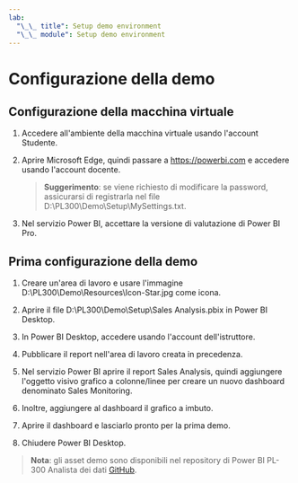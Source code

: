 ```yaml
---
lab:
  "\_\_ title": Setup demo environment
  "\_\_ module": Setup demo environment
---
```


# Configurazione della demo

## Configurazione della macchina virtuale

1. Accedere all'ambiente della macchina virtuale usando l'account Studente.

1. Aprire Microsoft Edge, quindi passare a <https://powerbi.com> e accedere usando l'account docente.
    > **Suggerimento**: se viene richiesto di modificare la password, assicurarsi di registrarla nel file D:\PL300\Demo\Setup\MySettings.txt.

1. Nel servizio Power BI, accettare la versione di valutazione di Power BI Pro.

## Prima configurazione della demo

1. Creare un'area di lavoro e usare l'immagine D:\PL300\Demo\Resources\Icon-Star.jpg come icona.

1. Aprire il file D:\PL300\Demo\Setup\Sales Analysis.pbix in Power BI Desktop.

1. In Power BI Desktop, accedere usando l'account dell'istruttore.

1. Pubblicare il report nell'area di lavoro creata in precedenza.

1. Nel servizio Power BI aprire il report Sales Analysis, quindi aggiungere l'oggetto visivo grafico a colonne/linee per creare un nuovo dashboard denominato Sales Monitoring.

1. Inoltre, aggiungere al dashboard il grafico a imbuto.

1. Aprire il dashboard e lasciarlo pronto per la prima demo.

1. Chiudere Power BI Desktop.

> **Nota**: gli asset demo sono disponibili nel repository di Power BI PL-300 Analista dei dati [GitHub](https://github.com/MicrosoftLearning/PL-300-Microsoft-Power-BI-Data-Analyst/tree/Main/Allfiles/Demo).
